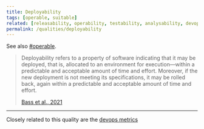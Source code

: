 ```yaml
---
title: Deployability
tags: [operable, suitable]
related: [releasability, operability, testability, analysability, devops-metrics]
permalink: /qualities/deployability
---
```



See also [#operable](/tag-operable). 



>Deployability refers to a property of software indicating that it may be deployed, that is, allocated to an environment for execution—within a predictable and acceptable amount of time and effort. 
>Moreover, if the new deployment is not meeting its specifications, it may be rolled back, again within a predictable and acceptable amount of time and effort. 
>
>[Bass et al., 2021](/references/#bass2021software)

<hr class="with-no-margin"/>

Closely related to this quality are the [devops metrics](/qualities/devops-metrics)

